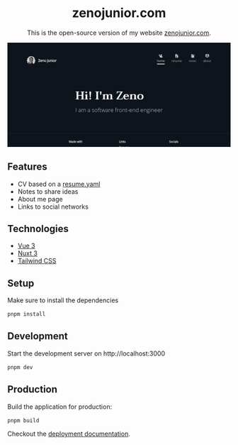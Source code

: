 <h1 align="center">
  zenojunior.com
</h1>
<p align="center">
  This is the open-source version of my website <a href="https://zenojunior.com" target="_blank">zenojunior.com</a>.
</p>
<div align="center">

[![](/assets/cover.png)](/assets/cover.png)

</div>

## Features

- CV based on a [resume.yaml](/content/resume.yaml)
- Notes to share ideas
- About me page
- Links to social networks

## Technologies

- [Vue 3](https://vuejs.org)
- [Nuxt 3](https://nuxt.com)
- [Tailwind CSS](https://tailwindcss.com)

## Setup

Make sure to install the dependencies

```bash
pnpm install
```

## Development

Start the development server on http://localhost:3000

```bash
pnpm dev
```

## Production

Build the application for production:

```bash
pnpm build
```

Checkout the [deployment documentation](https://v3.nuxtjs.org/docs/deployment).
